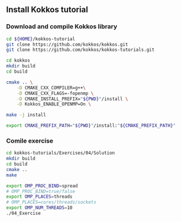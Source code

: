 ## Install Kokkos tutorial

### Download and compile Kokkos library
``` bash
cd ${HOME}/kokkos-tutorial
git clone https://github.com/kokkos/kokkos.git
git clone https://github.com/kokkos/kokkos-tutorials.git

cd kokkos
mkdir build
cd build

cmake .. \
	-D CMAKE_CXX_COMPILER=g++\
	-D CMAKE_CXX_FLAGS=-fopenmp \
	-D CMAKE_INSTALL_PREFIX="${PWD}"/install \
	-D Kokkos_ENABLE_OPENMP=On \

make -j install

export CMAKE_PREFIX_PATH="${PWD}"/install:"${CMAKE_PREFIX_PATH}"
```

### Comile exercise

``` bash
cd kokkos-tutorials/Exercises/04/Solution
mkdir build
cd build
cmake ..
make

export OMP_PROC_BIND=spread
# OMP_PROC_BIND=true/false
export OMP_PLACES=threads
# OMP_PLACES=cores/threads/sockets
export OMP_NUM_THREADS=10
./04_Exercise
```